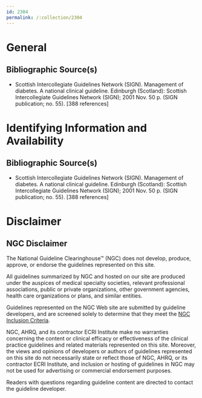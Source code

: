 ```yaml
---
id: 2304
permalink: /:collection/2304
---
```


# General

## Bibliographic Source(s)

- Scottish Intercollegiate Guidelines Network (SIGN). Management of diabetes. A national clinical guideline. Edinburgh (Scotland): Scottish Intercollegiate Guidelines Network (SIGN); 2001 Nov. 50 p. (SIGN publication; no. 55). [388 references]

# Identifying Information and Availability

## Bibliographic Source(s)

- Scottish Intercollegiate Guidelines Network (SIGN). Management of diabetes. A national clinical guideline. Edinburgh (Scotland): Scottish Intercollegiate Guidelines Network (SIGN); 2001 Nov. 50 p. (SIGN publication; no. 55). [388 references]

# Disclaimer

## NGC Disclaimer

The National Guideline Clearinghouse™ (NGC) does not develop, produce, approve, or endorse the guidelines represented on this site.

All guidelines summarized by NGC and hosted on our site are produced under the auspices of medical specialty societies, relevant professional associations, public or private organizations, other government agencies, health care organizations or plans, and similar entities.

Guidelines represented on the NGC Web site are submitted by guideline developers, and are screened solely to determine that they meet the [NGC Inclusion Criteria](/help-and-about/summaries/inclusion-criteria).

NGC, AHRQ, and its contractor ECRI Institute make no warranties concerning the content or clinical efficacy or effectiveness of the clinical practice guidelines and related materials represented on this site. Moreover, the views and opinions of developers or authors of guidelines represented on this site do not necessarily state or reflect those of NGC, AHRQ, or its contractor ECRI Institute, and inclusion or hosting of guidelines in NGC may not be used for advertising or commercial endorsement purposes.

Readers with questions regarding guideline content are directed to contact the guideline developer.

